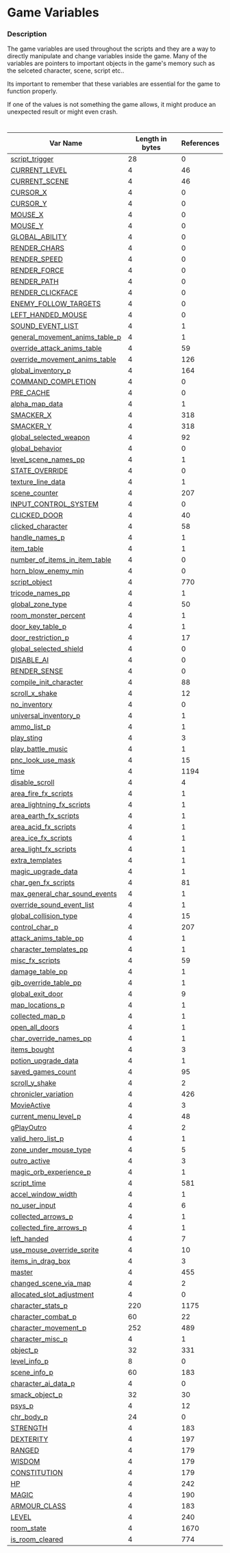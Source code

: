 # Game Variables
### Description
The game variables are used throughout the scripts and they are a way to directly manipulate and change variables inside the game. Many of the variables are pointers to important objects in the game's memory such as the selceted character, scene, script etc..

Its important to remember that these variables are essential for the game to function properly.

 If one of the values is not something the game allows, it might produce an unexpected result or might even crash.

#

| Var Name | Length in bytes | References |
| --- | --- | --- |
| [script_trigger](./gamevar_refs/0.md) | 28 | 0 |
| [CURRENT_LEVEL](./gamevar_refs/1.md) | 4 | 46 |
| [CURRENT_SCENE](./gamevar_refs/2.md) | 4 | 46 |
| [CURSOR_X](./gamevar_refs/3.md) | 4 | 0 |
| [CURSOR_Y](./gamevar_refs/4.md) | 4 | 0 |
| [MOUSE_X](./gamevar_refs/5.md) | 4 | 0 |
| [MOUSE_Y](./gamevar_refs/6.md) | 4 | 0 |
| [GLOBAL_ABILITY](./gamevar_refs/7.md) | 4 | 0 |
| [RENDER_CHARS](./gamevar_refs/8.md) | 4 | 0 |
| [RENDER_SPEED](./gamevar_refs/9.md) | 4 | 0 |
| [RENDER_FORCE](./gamevar_refs/10.md) | 4 | 0 |
| [RENDER_PATH](./gamevar_refs/11.md) | 4 | 0 |
| [RENDER_CLICKFACE](./gamevar_refs/12.md) | 4 | 0 |
| [ENEMY_FOLLOW_TARGETS](./gamevar_refs/13.md) | 4 | 0 |
| [LEFT_HANDED_MOUSE](./gamevar_refs/14.md) | 4 | 0 |
| [SOUND_EVENT_LIST](./gamevar_refs/15.md) | 4 | 1 |
| [general_movement_anims_table_p](./gamevar_refs/16.md) | 4 | 1 |
| [override_attack_anims_table](./gamevar_refs/17.md) | 4 | 59 |
| [override_movement_anims_table](./gamevar_refs/18.md) | 4 | 126 |
| [global_inventory_p](./gamevar_refs/19.md) | 4 | 164 |
| [COMMAND_COMPLETION](./gamevar_refs/20.md) | 4 | 0 |
| [PRE_CACHE](./gamevar_refs/21.md) | 4 | 0 |
| [alpha_map_data](./gamevar_refs/22.md) | 4 | 1 |
| [SMACKER_X](./gamevar_refs/23.md) | 4 | 318 |
| [SMACKER_Y](./gamevar_refs/24.md) | 4 | 318 |
| [global_selected_weapon](./gamevar_refs/25.md) | 4 | 92 |
| [global_behavior](./gamevar_refs/26.md) | 4 | 0 |
| [level_scene_names_pp](./gamevar_refs/27.md) | 4 | 1 |
| [STATE_OVERRIDE](./gamevar_refs/28.md) | 4 | 0 |
| [texture_line_data](./gamevar_refs/29.md) | 4 | 1 |
| [scene_counter](./gamevar_refs/30.md) | 4 | 207 |
| [INPUT_CONTROL_SYSTEM](./gamevar_refs/31.md) | 4 | 0 |
| [CLICKED_DOOR](./gamevar_refs/32.md) | 4 | 40 |
| [clicked_character](./gamevar_refs/33.md) | 4 | 58 |
| [handle_names_p](./gamevar_refs/34.md) | 4 | 1 |
| [item_table](./gamevar_refs/35.md) | 4 | 1 |
| [number_of_items_in_item_table](./gamevar_refs/36.md) | 4 | 0 |
| [horn_blow_enemy_min](./gamevar_refs/37.md) | 4 | 0 |
| [script_object](./gamevar_refs/38.md) | 4 | 770 |
| [tricode_names_pp](./gamevar_refs/39.md) | 4 | 1 |
| [global_zone_type](./gamevar_refs/40.md) | 4 | 50 |
| [room_monster_percent](./gamevar_refs/41.md) | 4 | 1 |
| [door_key_table_p](./gamevar_refs/42.md) | 4 | 1 |
| [door_restriction_p](./gamevar_refs/43.md) | 4 | 17 |
| [global_selected_shield](./gamevar_refs/44.md) | 4 | 0 |
| [DISABLE_AI](./gamevar_refs/45.md) | 4 | 0 |
| [RENDER_SENSE](./gamevar_refs/46.md) | 4 | 0 |
| [compile_init_character](./gamevar_refs/47.md) | 4 | 88 |
| [scroll_x_shake](./gamevar_refs/48.md) | 4 | 12 |
| [no_inventory](./gamevar_refs/49.md) | 4 | 0 |
| [universal_inventory_p](./gamevar_refs/50.md) | 4 | 1 |
| [ammo_list_p](./gamevar_refs/51.md) | 4 | 1 |
| [play_sting](./gamevar_refs/52.md) | 4 | 3 |
| [play_battle_music](./gamevar_refs/53.md) | 4 | 1 |
| [pnc_look_use_mask](./gamevar_refs/54.md) | 4 | 15 |
| [time](./gamevar_refs/55.md) | 4 | 1194 |
| [disable_scroll](./gamevar_refs/56.md) | 4 | 4 |
| [area_fire_fx_scripts](./gamevar_refs/57.md) | 4 | 1 |
| [area_lightning_fx_scripts](./gamevar_refs/58.md) | 4 | 1 |
| [area_earth_fx_scripts](./gamevar_refs/59.md) | 4 | 1 |
| [area_acid_fx_scripts](./gamevar_refs/60.md) | 4 | 1 |
| [area_ice_fx_scripts](./gamevar_refs/61.md) | 4 | 1 |
| [area_light_fx_scripts](./gamevar_refs/62.md) | 4 | 1 |
| [extra_templates](./gamevar_refs/63.md) | 4 | 1 |
| [magic_upgrade_data](./gamevar_refs/64.md) | 4 | 1 |
| [char_gen_fx_scripts](./gamevar_refs/65.md) | 4 | 81 |
| [max_general_char_sound_events](./gamevar_refs/66.md) | 4 | 1 |
| [override_sound_event_list](./gamevar_refs/67.md) | 4 | 1 |
| [global_collision_type](./gamevar_refs/68.md) | 4 | 15 |
| [control_char_p](./gamevar_refs/69.md) | 4 | 207 |
| [attack_anims_table_pp](./gamevar_refs/70.md) | 4 | 1 |
| [character_templates_pp](./gamevar_refs/71.md) | 4 | 1 |
| [misc_fx_scripts](./gamevar_refs/72.md) | 4 | 59 |
| [damage_table_pp](./gamevar_refs/73.md) | 4 | 1 |
| [gib_override_table_pp](./gamevar_refs/74.md) | 4 | 1 |
| [global_exit_door](./gamevar_refs/75.md) | 4 | 9 |
| [map_locations_p](./gamevar_refs/76.md) | 4 | 1 |
| [collected_map_p](./gamevar_refs/77.md) | 4 | 1 |
| [open_all_doors](./gamevar_refs/78.md) | 4 | 1 |
| [char_override_names_pp](./gamevar_refs/79.md) | 4 | 1 |
| [items_bought](./gamevar_refs/80.md) | 4 | 3 |
| [potion_upgrade_data](./gamevar_refs/81.md) | 4 | 1 |
| [saved_games_count](./gamevar_refs/82.md) | 4 | 95 |
| [scroll_y_shake](./gamevar_refs/83.md) | 4 | 2 |
| [chronicler_variation](./gamevar_refs/84.md) | 4 | 426 |
| [MovieActive](./gamevar_refs/85.md) | 4 | 3 |
| [current_menu_level_p](./gamevar_refs/86.md) | 4 | 48 |
| [gPlayOutro](./gamevar_refs/87.md) | 4 | 2 |
| [valid_hero_list_p](./gamevar_refs/88.md) | 4 | 1 |
| [zone_under_mouse_type](./gamevar_refs/89.md) | 4 | 5 |
| [outro_active](./gamevar_refs/90.md) | 4 | 3 |
| [magic_orb_experience_p](./gamevar_refs/91.md) | 4 | 1 |
| [script_time](./gamevar_refs/92.md) | 4 | 581 |
| [accel_window_width](./gamevar_refs/93.md) | 4 | 1 |
| [no_user_input](./gamevar_refs/94.md) | 4 | 6 |
| [collected_arrows_p](./gamevar_refs/95.md) | 4 | 1 |
| [collected_fire_arrows_p](./gamevar_refs/96.md) | 4 | 1 |
| [left_handed](./gamevar_refs/97.md) | 4 | 7 |
| [use_mouse_override_sprite](./gamevar_refs/98.md) | 4 | 10 |
| [items_in_drag_box](./gamevar_refs/99.md) | 4 | 3 |
| [master](./gamevar_refs/100.md) | 4 | 455 |
| [changed_scene_via_map](./gamevar_refs/101.md) | 4 | 2 |
| [allocated_slot_adjustment](./gamevar_refs/102.md) | 4 | 0 |
| [character_stats_p](./gamevar_refs/103.md) | 220 | 1175 |
| [character_combat_p](./gamevar_refs/104.md) | 60 | 22 |
| [character_movement_p](./gamevar_refs/105.md) | 252 | 489 |
| [character_misc_p](./gamevar_refs/106.md) | 4 | 1 |
| [object_p](./gamevar_refs/107.md) | 32 | 331 |
| [level_info_p](./gamevar_refs/108.md) | 8 | 0 |
| [scene_info_p](./gamevar_refs/109.md) | 60 | 183 |
| [character_ai_data_p](./gamevar_refs/110.md) | 4 | 0 |
| [smack_object_p](./gamevar_refs/111.md) | 32 | 30 |
| [psys_p](./gamevar_refs/112.md) | 4 | 12 |
| [chr_body_p](./gamevar_refs/113.md) | 24 | 0 |
| [STRENGTH](./gamevar_refs/114.md) | 4 | 183 |
| [DEXTERITY](./gamevar_refs/115.md) | 4 | 197 |
| [RANGED](./gamevar_refs/116.md) | 4 | 179 |
| [WISDOM](./gamevar_refs/117.md) | 4 | 179 |
| [CONSTITUTION](./gamevar_refs/118.md) | 4 | 179 |
| [HP](./gamevar_refs/119.m) | 4 | 242 |
| [MAGIC](./gamevar_refs/120.md) | 4 | 190 |
| [ARMOUR_CLASS](./gamevar_refs/121.md) | 4 | 183 |
| [LEVEL](./gamevar_refs/122.md) | 4 | 240 |
| [room_state](./gamevar_refs/1.md) | 4 | 1670 |
| [is_room_cleared](./gamevar_refs/0.md) | 4 | 774 |
